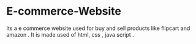 # E-commerce-Website
Its a e commerce website used for buy and sell products like flipcart and amazon . It is made used of html, css , java script .
